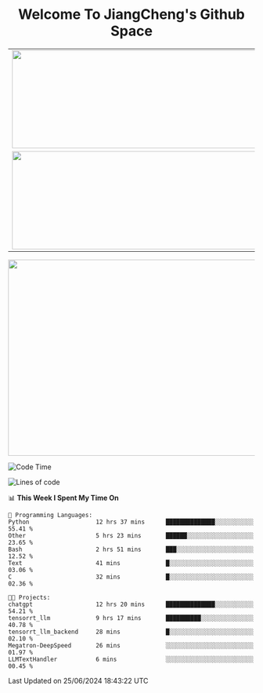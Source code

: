 <h1 align="center">Welcome To JiangCheng's Github Space</h1>

<table align="center" frame="void" rules="none" >
  <tr>
    <td>
      <div align="center"> <img height="200px" width="500px"  src="https://github-readme-stats.vercel.app/api?username=thisjiang&hide_title=true&hide_border=true&layout=compact&show_icons=trueline_height=21&text_color=000&icon_color=000&bg_color=0,ea6161,ffc64d,fffc4d,52fa5a&theme=graywhite" /> </div>
    </td>
    <td>
      <div align="center"> <img height="200px" width="500px" src="https://github-readme-stats.vercel.app/api/top-langs/?username=thisjiang&hide_title=true&hide_border=true&layout=compact&langs_count=6&text_color=000&icon_color=fff&bg_color=0,52fa5a,4dfcff,c64dff&theme=graywhite" /> </div>
    </td>
  </tr>
  <tr>
    <td>
      <div align="center"> <img height="200px" width="500px" src="https://github-readme-streak-stats.herokuapp.com/?user=thisjiang&hide_title=true&hide_border=true&layout=compact&langs_count=6" /> </div>
    </td>
    <td>
      <div align="center"> 
      <a href="https://github.com/" target="_blank"><img style="margin: 10px" src="https://profilinator.rishav.dev/skills-assets/git-scm-icon.svg" alt="Git" height="50" /></a>  
      <a href="https://www.linux.org/" target="_blank"><img style="margin: 10px" src="https://profilinator.rishav.dev/skills-assets/linux-original.svg" alt="Linux" height="50" /></a>  
      <a href="https://www.gnu.org/software/bash/" target="_blank"><img style="margin: 10px" src="https://profilinator.rishav.dev/skills-assets/gnu_bash-icon.svg" alt="Bash" height="50" /></a>  
      </div>
    </td>
  </tr>
</table>

<div align="center"> <img height="400px" width="1000px" src="https://github-readme-activity-graph.cyclic.app/graph?username=thisjiang&theme=react&hide_title=true&hide_border=true&layout=compact&langs_count=6" /> </div></td>

<!--START_SECTION:waka-->
![Code Time](http://img.shields.io/badge/Code%20Time-1%2C422%20hrs%2056%20mins-blue)

![Lines of code](https://img.shields.io/badge/From%20Hello%20World%20I%27ve%20Written-671.5%20thousand%20lines%20of%20code-blue)

📊 **This Week I Spent My Time On** 

```text
💬 Programming Languages: 
Python                   12 hrs 37 mins      ██████████████░░░░░░░░░░░   55.41 % 
Other                    5 hrs 23 mins       ██████░░░░░░░░░░░░░░░░░░░   23.65 % 
Bash                     2 hrs 51 mins       ███░░░░░░░░░░░░░░░░░░░░░░   12.52 % 
Text                     41 mins             █░░░░░░░░░░░░░░░░░░░░░░░░   03.06 % 
C                        32 mins             █░░░░░░░░░░░░░░░░░░░░░░░░   02.36 % 

🐱‍💻 Projects: 
chatgpt                  12 hrs 20 mins      ██████████████░░░░░░░░░░░   54.21 % 
tensorrt_llm             9 hrs 17 mins       ██████████░░░░░░░░░░░░░░░   40.78 % 
tensorrt_llm_backend     28 mins             █░░░░░░░░░░░░░░░░░░░░░░░░   02.10 % 
Megatron-DeepSpeed       26 mins             ░░░░░░░░░░░░░░░░░░░░░░░░░   01.97 % 
LLMTextHandler           6 mins              ░░░░░░░░░░░░░░░░░░░░░░░░░   00.45 % 
```


 Last Updated on 25/06/2024 18:43:22 UTC
<!--END_SECTION:waka-->
